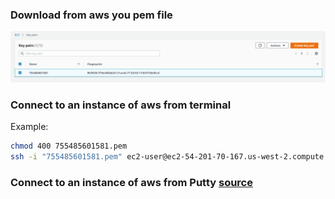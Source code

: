 ### Download from aws you pem file
![](https://raw.githubusercontent.com/SuperMarioOfficial/Build-your-own-vagrant.box/master/tutorials/data/1.PNG)

### Connect to an instance of aws from terminal
Example: 
``` bash
chmod 400 755485601581.pem
ssh -i "755485601581.pem" ec2-user@ec2-54-201-70-167.us-west-2.compute.amazonaws.com
```
### Connect to an instance of aws from Putty [source](https://www.youtube.com/watch?v=bi7ow5NGC-U)
